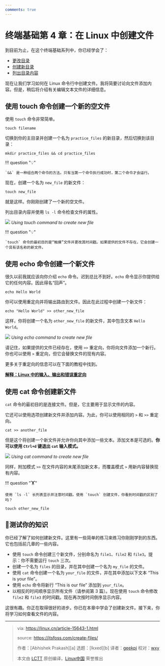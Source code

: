 ```yaml
---
comments: true
---
```


# 终端基础第 4 章：在 Linux 中创建文件

到目前为止，在这个终端基础系列中，你已经学会了：

- [更改目录](https://linux.cn/article-16304-1.html)
- [创建新目录](https://linux.cn/article-15595-1.html)
- [列出目录内容](https://cn.linux-console.net/?p=17707)

现在让我们学习如何在 Linux 命令行中创建文件。我将简要讨论向文件添加内容。但是，稍后将介绍有关编辑文本文件的详细信息。


## 使用 touch 命令创建一个新的空文件

使用 `touch` 命令非常简单。

```
touch filename
```

切换到你的主目录并创建一个名为 `practice_files` 的新目录，然后切换到该目录：

```
mkdir practice_files && cd practice_files
```

!!! question "💡"

    `&&` 是一种组合两个命令的方法。只有当第一个命令执行成功时，第二个命令才会运行。


现在，创建一个名为 `new_file` 的新文件：

```
touch new_file
```

就是这样。你刚刚创建了一个新的空文件。

列出目录内容并使用 `ls -l` 命令检查文件的属性。

![](https://cdn.jsdelivr.net/gh/SDNURoboticsAILab/ImageBed@master/img/resources/linux/chapter4-touch-example.svg)
*Using touch command to create new file*

!!! question "💡"

    `touch` 命令的最初目的是“触摸”文件并更改其时间戳。如果提供的文件不存在，它会创建一个具有该名称的新文件。

## 使用 echo 命令创建一个新文件

很久以前我就应该向你介绍 `echo` 命令。迟到总比不到好。`echo` 命令显示你提供给它的任何内容。因此得名“回声”。

```
echo Hello World
```

你可以使用重定向并将输出路由到文件。因此在此过程中创建一个新文件：

```
echo "Hello World" >> other_new_file
```

这样，你将创建一个名为 `other_new_file` 的新文件，其中包含文本 `Hello World`。

![](https://cdn.jsdelivr.net/gh/SDNURoboticsAILab/ImageBed@master/img/resources/linux/chapter4-echo-example.svg)
*Using echo command to create new file*

请记住，如果提供的文件已经存在，使用 `>>` 重定向，你将向文件添加一个新行。你也可以使用 `>` 重定向，但它会替换文件的现有内容。

更多关于重定向的信息可以在下面的教程中找到。

**[解释：Linux 中的输入、输出和错误重定向](https://www.51cto.com/article/722462.html)**

## 使用 cat 命令创建新文件

`cat` 命令的最初目的是连接文件。但是，它主要用于显示文件的内容。

它还可以使用选项创建新文件并添加内容。为此，你可以使用相同的 `>` 和 `>>` 重定向。

```
cat >> another_file
```

但是这个将创建一个新文件并允许你向其中添加一些文本。添加文本是可选的。**你可以使用 `Ctrl+d` 键退出 `cat` 输入模式。**

![](https://cdn.jsdelivr.net/gh/SDNURoboticsAILab/ImageBed@master/img/resources/linux/chapter4-cat-example.svg)
*Using cat command to create new file*

同样，附加模式 `>>` 在文件内容的末尾添加新文本，而覆盖模式 `>` 用新内容替换现有内容。



!!! question "🏋️"

    使用 `ls -l` 长列表显示并注意时间戳。使用 `touch` 创建文件，你看到时间戳的区别了吗？

```
touch other_new_file
```

## 📝测试你的知识

你已经了解了如何创建新文件。这里有一些简单的练习来练习你刚刚学到的东西。它也包括前几章的一些内容。

- 使用 `touch` 命令创建三个新文件，分别命名为 `file1`、`file2` 和 `file3`。提示：你不需要运行 `touch` 三次。
- 创建一个名为 `files` 的目录，并在其中创建一个名为 `my_file` 的文件。
- 使用 `cat` 命令创建一个名为 `your_file` 的文件，并在其中添加以下文本 “This is your file”。
- 使用 `echo` 命令将新行 “This is our file” 添加到 `your_file`。
- 以相反的时间顺序显示所有文件（请参阅第 3 篇）。现在使用 `touch` 命令修改 `file2` 和 `file3` 的时间戳。现在再次按时间倒序显示内容。

这很有趣。你正在取得很好的进步。你已在本章中学会了创建新文件。接下来，你将学习如何查看文件的内容。

--------------------------------------------------------------------------------

>via: https://linux.cn/article-15643-1.html
>
>source: https://itsfoss.com/create-files/
>
>作者：[Abhishek Prakash][a]
>选题：[lkxed][b]
>译者：[geekpi](https://github.com/geekpi)
>校对：[wxy](https://github.com/wxy)
>
>本文由 [LCTT](https://github.com/LCTT/TranslateProject) 原创编译，[Linux中国](https://linux.cn/) 荣誉推出